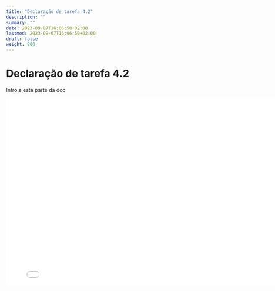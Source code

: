 ```yaml
---
title: "Declaração de tarefa 4.2"
description: ""
summary: ""
date: 2023-09-07T16:06:50+02:00
lastmod: 2023-09-07T16:06:50+02:00
draft: false
weight: 800
---
```


# Declaração de tarefa 4.2

Intro a esta parte da doc

<iframe src="../../../pdfs/Semana7.pdf" frameborder="0" width="800" height="510"></iframe>
